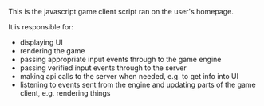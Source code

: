 This is the javascript game client script ran on the user's homepage.

It is responsible for:

-   displaying UI
-   rendering the game
-   passing appropriate input events through to the game engine
-   passing verified input events through to the server
-   making api calls to the server when needed, e.g. to get info into UI
-   listening to events sent from the engine and updating parts of the game client, e.g. rendering things
